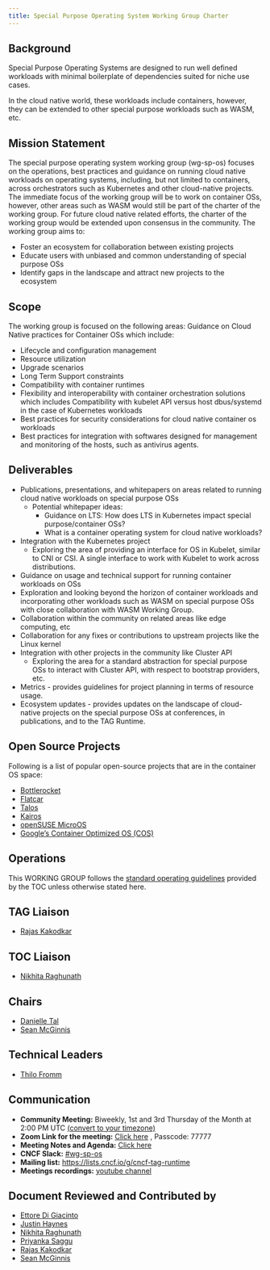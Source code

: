 ```yaml
---
title: Special Purpose Operating System Working Group Charter
--- 
```

 ## Background

Special Purpose Operating Systems are designed to run well defined workloads with minimal boilerplate of dependencies suited for niche use cases. 

In the cloud native world, these workloads include containers, however, they can be extended to other special purpose workloads such as WASM, etc. 

## Mission Statement

The special purpose operating system working group (wg-sp-os) focuses on the operations, best practices and guidance on running cloud native workloads on operating systems, including, but not limited to containers, across orchestrators such as Kubernetes and other cloud-native projects. The immediate focus of the working group will be to work on container OSs, however, other areas such as WASM would still be part of the charter of the working group. For future cloud native related efforts, the charter of the working group would be extended upon consensus in the community. The working group aims to:
- Foster an ecosystem for collaboration between existing projects
- Educate users with unbiased and common understanding of special purpose OSs
- Identify gaps in the landscape and attract new projects to the ecosystem

## Scope

The working group is focused on the following areas:
Guidance on Cloud Native practices for Container OSs which include:
- Lifecycle and configuration management
- Resource utilization
- Upgrade scenarios
- Long Term Support constraints
- Compatibility with container runtimes
- Flexibility and interoperability with container orchestration solutions which includes Compatibility with kubelet API versus host dbus/systemd in the case of Kubernetes workloads
- Best practices for security considerations for cloud native container os workloads
- Best practices for integration with softwares designed for management and monitoring of the hosts, such as antivirus agents. 

## Deliverables 

- Publications, presentations, and whitepapers on areas related to running cloud native workloads on special purpose OSs
   - Potential whitepaper ideas:
      - Guidance on LTS: How does LTS in Kubernetes impact special purpose/container OSs?
      - What is a container operating system for cloud native workloads?
- Integration with the Kubernetes project
   - Exploring the area of providing an interface for OS in Kubelet, similar to CNI or CSI. A single interface to work with Kubelet to work across distributions.
- Guidance on usage and technical support for running container workloads on OSs
- Exploration and looking beyond the horizon of container workloads and incorporating other workloads such as WASM on special purpose OSs with close collaboration with WASM Working Group.
- Collaboration within the community on related areas like edge computing, etc
- Collaboration for any fixes or contributions to upstream projects like the Linux kernel
- Integration with other projects in the community like Cluster API
   - Exploring the area for a standard abstraction for special purpose OSs to interact with Cluster API, with respect to bootstrap providers, etc.
- Metrics - provides guidelines for project planning in terms of resource usage.
- Ecosystem updates - provides updates on the landscape of cloud-native projects on the special purpose OSs at conferences, in publications, and to the TAG Runtime.

## Open Source Projects

Following is a list of popular open-source projects that are in the container OS space:
- [Bottlerocket](https://bottlerocket.dev)
- [Flatcar](https://www.flatcar.org)
- [Talos](https://www.talos.dev)
- [Kairos](https://kairos.io)
- [openSUSE MicroOS](https://microos.opensuse.org/)
- [Google’s Container Optimized OS (COS)](https://cloud.google.com/container-optimized-os/docs/resources/sources)

## Operations
This WORKING GROUP follows the [standard operating guidelines](https://github.com/cncf/toc/blob/main/tags/cncf-tags.md#operating-model) provided by the TOC unless otherwise stated here.

## TAG Liaison
- [Rajas Kakodkar](https://github.com/rajaskakodkar)

## TOC Liaison
- [Nikhita Raghunath](https://github.com/nikhita)

## Chairs
- [Danielle Tal](https://github.com/miao0miao)
- [Sean McGinnis](https://github.com/stmcginnis)

## Technical Leaders
- [Thilo Fromm](https://github.com/t-lo)

## Communication

- **Community Meeting:** Biweekly, 1st and 3rd Thursday of the Month at 2:00 PM UTC [(convert to your timezone)](https://dateful.com/convert/coordinated-universal-time-utc?t=2pm)
- **Zoom Link for the meeting:**  [Click here](https://zoom.us/my/cncftagruntime?pwd=N2xyRkZaN2JWZkNmS3EzbE1HVnhEQT09) , Passcode: 77777
- **Meeting Notes and Agenda:** [Click here](https://docs.google.com/document/d/1MeFwrnOeleTazqmZe16p0fEFLiLPgtCIAAOFIatWNsg/)
- **CNCF Slack:** [#wg-sp-os](https://communityinviter.com/apps/cloud-native/cncf)
- **Mailing list:** https://lists.cncf.io/g/cncf-tag-runtime
- **Meetings recordings:** [youtube channel](https://www.youtube.com/watch?v=zjvfHmb37tQ&list=PL6wYrb-bYwC_1pcrKc4NdilT6YeyqFtB7&ab_channel=CNCFTAGRuntime)

## Document Reviewed and Contributed by
- [Ettore Di Giacinto](https://github.com/mudler)
- [Justin Haynes](https://github.com/jhaynes)
- [Nikhita Raghunath](https://github.com/nikhita)
- [Priyanka Saggu](https://github.com/Priyankasaggu11929)
- [Rajas Kakodkar](https://github.com/rajaskakodkar)
- [Sean McGinnis](https://github.com/stmcginnis)
